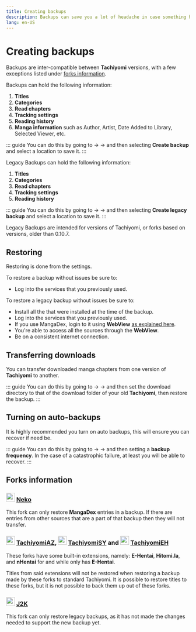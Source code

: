 ```yaml
---
title: Creating backups
description: Backups can save you a lot of headache in case something happens to your installation or device.
lang: en-US
---
```


# Creating backups

Backups are inter-compatible between **Tachiyomi** versions, with a few exceptions listed under [forks information](#forks-information).

Backups can hold the following information:
1. **Titles**
1. **Categories**
1. **Read chapters**
1. **Tracking settings**
1. **Reading history**
1. **Manga information** such as Author, Artist, Date Added to Library, Selected Viewer, etc.

::: guide
You can do this by going to <Navigation item="more"/> → <Navigation item="settings"/> → <Navigation item="settings_backup"/> and then selecting **Create backup** and select a location to save it. 
:::

Legacy Backups can hold the following information:
1. **Titles**
1. **Categories**
1. **Read chapters**
1. **Tracking settings**
1. **Reading history**

::: guide
You can do this by going to <Navigation item="more"/> → <Navigation item="settings"/> → <Navigation item="settings_backup"/> and then selecting **Create legacy backup** and select a location to save it. 
:::

Legacy Backups are intended for versions of Tachiyomi, or forks based on versions, older than 0.10.7.


## Restoring

Restoring is done from the <Navigation item="settings_backup"/> settings. 

To restore a backup without issues be sure to: 

* Log into the <Navigation item="settings_tracking"/> services that you previously used.

To restore a legacy backup without issues be sure to:

* Install all the <Navigation item="tab_extensions"/> that were installed at the time of the backup.
* Log into the <Navigation item="settings_tracking"/> services that you previously used.
* If you use MangaDex, login to it using **WebView** [as explained here](/help/faq/#no-results-when-searching).
* You're able to access all the sources through the **WebView**.
* Be on a consistent internet connection.

## Transferring downloads

You can transfer downloaded manga chapters from one version of **Tachiyomi** to another.

::: guide
You can do this by going to <Navigation item="more"/> → <Navigation item="settings"/> → <Navigation item="settings_downloads"/> and then set the download directory to that of the download folder of your old **Tachiyomi**, then restore the backup.
:::

## Turning on auto-backups

It is highly recommended you turn on auto backups, this will ensure you can recover if need be.

::: guide
You can do this by going to <Navigation item="more"/> → <Navigation item="settings"/> → <Navigation item="settings_backup"/> and then setting a **backup frequency**. In the case of a catastrophic failure, at least you will be able to recover.
:::

## Forks information

### <img class="forkIconBefore" src="/assets/forks_logo-neko.png" width="24" height="24" /> [Neko](/forks/Neko)

This fork can only restore **MangaDex** entries in a backup. If there are entries from other sources that are a part of that backup then they will not transfer.

### <img class="forkIconBefore" src="/assets/forks_logo-az.png" width="24" height="24" /> [TachiyomiAZ](/forks/TachiyomiAZ), <img class="forkIconBefore" src="/assets/forks_logo-sy.png" width="24" height="24" />  [TachiyomiSY](/forks/TachiyomiSY) and <img class="forkIconBefore" src="/assets/forks_logo-eh.png" width="24" height="24" />  [TachiyomiEH](/forks/TachiyomiEH)

These forks have some built-in extensions, namely: **E-Hentai**, **Hitomi.la**, and **nHentai** for <Navigation item="tachiyomiaz" /> and <Navigation item="tachiyomieh" /> while <Navigation item="tachiyomisy" /> only has **E-Hentai**.

Titles from said extensions will not be restored when restoring a backup made by these forks to standard Tachiyomi. It is possible to restore titles to these forks, but it is not possible to back them up out of these forks.

### <img class="forkIconBefore" src="/assets/forks_logo-j2k.png" width="24" height="24" /> [J2K](/forks/TachiyomiJ2K)

This fork can only restore legacy backups, as it has not made the changes needed to support the new backup yet.
